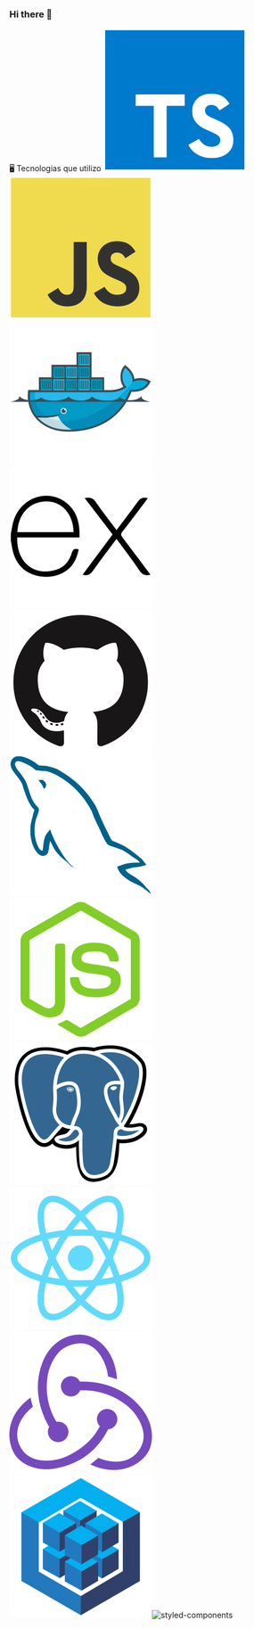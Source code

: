 ### Hi there 👋

🖥️ Tecnologias que utilizo
![typescript](images/typescript-original.svg)![javascript](images/javascript-original.svg)![docker](images/docker-original.svg)![express](images/express-original.svg)![github](images/github-original.svg)![mysql](images/mysql-original.svg)![nodejs](images/nodejs-original.svg)![postgresql](images/postgresql-original.svg)![react](images/react-original.svg)![redux](images/redux-original.svg)![sequelize](images/sequelize-original.svg)![styled-components](images/styled-components-original.png)
